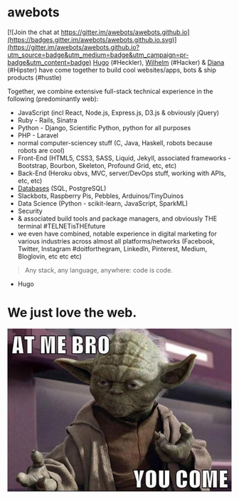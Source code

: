 # awebots

[![Join the chat at https://gitter.im/awebots/awebots.github.io](https://badges.gitter.im/awebots/awebots.github.io.svg)](https://gitter.im/awebots/awebots.github.io?utm_source=badge&utm_medium=badge&utm_campaign=pr-badge&utm_content=badge)
[Hugo](https://github.com/HugoDF/) (#Heckler), [Wilhelm](https://github.com/xoneco) (#Hacker) & [Diana](https://github.com/parisandmilo) (#Hipster) have come together to build cool websites/apps, bots & ship products (#hustle)

Together, we combine extensive full-stack technical experience in the following (predominantly web):
- JavaScript (incl React, Node.js, Express.js, D3.js & obviously jQuery)
- Ruby - Rails, Sinatra
- Python - Django, Scientific Python, python for all purposes
- PHP - Laravel
- normal computer-sciencey stuff (C, Java, Haskell, robots because robots are cool)
- Front-End (HTML5, CSS3, SASS, Liquid, Jekyll, associated frameworks - Bootstrap, Bourbon, Skeleton, Profound Grid, etc, etc)
- Back-End (Heroku obvs, MVC, server/DevOps stuff, working with APIs, etc, etc)
- [Databases](http://howfuckedismydatabase.com/) (SQL, PostgreSQL)
- Slackbots, Raspberry Pis, Pebbles, Arduinos/TinyDuinos
- Data Science (Python - scikit-learn, JavaScript, SparkML)
- Security
- & associated build tools and package managers, and obviously THE terminal #TELNETisTHEfuture
- we even have combined, notable experience in digital marketing for various industries across almost all platforms/networks (Facebook, Twitter, Instagram #doitforthegram, LinkedIn, Pinterest, Medium, Bloglovin, etc etc etc)

> Any stack, any language, anywhere: code is code.
- Hugo

# We just love the web.

![YodaB0SS](yoda.jpg)
